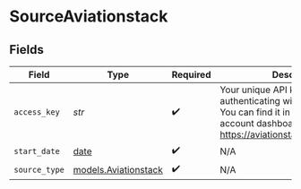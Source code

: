 # SourceAviationstack


## Fields

| Field                                                                                                                                                   | Type                                                                                                                                                    | Required                                                                                                                                                | Description                                                                                                                                             |
| ------------------------------------------------------------------------------------------------------------------------------------------------------- | ------------------------------------------------------------------------------------------------------------------------------------------------------- | ------------------------------------------------------------------------------------------------------------------------------------------------------- | ------------------------------------------------------------------------------------------------------------------------------------------------------- |
| `access_key`                                                                                                                                            | *str*                                                                                                                                                   | :heavy_check_mark:                                                                                                                                      | Your unique API key for authenticating with the Aviation API. You can find it in your Aviation account dashboard at https://aviationstack.com/dashboard |
| `start_date`                                                                                                                                            | [date](https://docs.python.org/3/library/datetime.html#date-objects)                                                                                    | :heavy_check_mark:                                                                                                                                      | N/A                                                                                                                                                     |
| `source_type`                                                                                                                                           | [models.Aviationstack](../models/aviationstack.md)                                                                                                      | :heavy_check_mark:                                                                                                                                      | N/A                                                                                                                                                     |